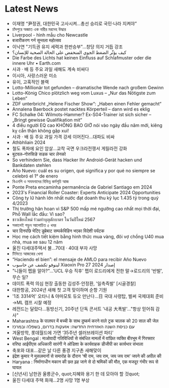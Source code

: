 # Latest News
-  이재명 “尹정권, 대한민국 고사시켜…총선 승리로 국민·나라 지켜야”
-  চাঁদপুরে অজ্ঞাত এক নারীর মরদেহ উদ্ধার
-  Liverpool - hình mẫu cho Newcastle
-  बजारीकरण गर्न सुन्तला महोत्सव
-  이낙연 "기득권 유지 세력과 한판승부"…창당 의지 거듭 강조
-  كيف يؤثّر الضغط الجوي المنخفض على الحالة الصحية للإنسان؟
-  Die Farbe des Lichts hat keinen Einfluss auf Schlafmuster oder die innere Uhr • Earth.com
-  사과 · 배 등 주요 과일 새해도 계속 비싸다
-  이시아, 사랑스러운 미소
-  유이, 고혹적인 블랙
-  Lotto-Millionär tot gefunden – dramatische Wende nach großem Gewinn
-  Lotto-König Chico plötzlich weg vom Luxus – „Nur das Nötigste zum Leben“
-  ZDF unterbricht „Helene Fischer Show“: „Haben einen Fehler gemacht“
-  Annalena Baerbock postet nacktes Körperteil – dann wird es eklig
-  FC Schalke 04: Wilmots-Hammer? Ex-S04-Trainer ist sich sicher – „Bringt gewisse Qualifikation mit“
-  4 điều người EQ cao KHÔNG BAO GIỜ nói vào ngày đầu năm mới, kiêng kỵ cẩn thận không gặp xui!
-  사과 · 배 등 주요 과일 가격 강세 이어진다…대파도 비싸
-  Athbhliain 2024
-  철도 폭파에 요인 암살…교착 국면 우크라전쟁서 게릴라전 강화
-  बुटवल–गोरुसिङे सडक चार लेनको
-  So verhindern Sie, dass Hacker Ihr Android-Gerät hacken und Bankdaten stehlen
-  Año Nuevo: cuál es su origen, qué significa y por qué no siempre se celebró el 1° de enero
-  বিএনপি ও সমমনাদের বিভিন্ন কর্মসূচি আজ
-  Ponte Preta encaminha permanência de Gabriel Santiago em 2024
-  2023's Financial Roller Coaster: Experts Anticipate 2024 Opportunities
-  Công ty lữ hành lớn nhất nước đạt doanh thu kỷ lục 1.435 tỷ trong quý 4/2023
-  Thị trường hân hoan vì S&P 500 mấp mé ngưỡng cao nhất mọi thời đại, Phố Wall lắc đầu: Vì sao?
-  ชาวเชียงใหม่ ร่วมทำบุญตักบาตร ในวันปีใหม่ 2567
-  সকালেই পড়ুন আলোচিত ৫ খবর
-  चार दिनपछि भेटिए डुम्रेबाट सम्पर्कविहिन भएका विदेशी पर्यटक
-  Học mẹ cách tiết kiệm bằng hình thức mua vàng, đôi vợ chồng U40 mua nhà, mua xe sau 12 năm
-  울진 다세대주택서 불…70대 · 40대 부자 사망
-  টিভিতে আজকের খেলা
-  “Haciendo el bien”: el mensaje de AMLO para recibir Año Nuevo
-  لينوفو تكشف عن حاسوب Xiaoxin Pro 27 إصدار 2024
-  "니들이 펩을 알아?"…'UCL 우승 직후' 펩이 로드리에게 전한 말→로드리의 '반발', 무슨 일?
-  데이트 폭력 의심 현장 출동한 김성주·안정환, '일촉즉발' [시골경찰]
-  대한항공, 2024년 새해 첫 고객 맞이하며 순항 기원
-  '1조 3314억' 오타니 & 야마모토 듀오 만난다…日 국대 사령탑, 벌써 국제대회 준비→ML 캠프 시찰 예정
-  레전드는 달랐다…동방신기, 20주년 단독 콘서트 '내공 大폭발'…"항상 믿어줘 감사"
-  Maharashtra के पालघर में बच्ची के साथ दुष्कर्म करने वाले ट्रक चालक को 20 साल की जेल
-  עם כניסת השנה האזרחית החדשה: אזעקות בדרום, בשפלה ובמרכז
-  겨울방학, 롯데월드에 가면 ‘35주년 셀러브레이션 파티’
-  West Bengal : माओवादी गतिविधियों से संबंधित मामलों में वांछित व्यक्ति बीरभूम में गिरफ्तार
-  वरिष्ठ आईपीएस अधिकारी सारंगी ने ओडिशा के कार्यवाहक डीजीपी का कार्यभार संभाला
-  축포와 대포…같은 날 다른 풍경 지구촌 새해맞이
-  इंद्रेश कुमार ने मुसलमानों से समारोह के दौरान ‘श्री राम, जय राम, जय जय राम’ जपने की अपील की
-  Haryana : निर्माणाधीन मकान की छत ढ़ह जाने से दो श्रमिकों की मौत, एक मजदूर गंभीर रूप से घायल
-  [신년사] 남한권 울릉군수, quot;지혜와 용기 한 데 모아야 할 것quot;
-  울진 다세대 주택 화재...2명 사망 1명 부상
